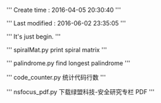 '''
Create time   : 2016-04-05 20:30:40
'''

'''
Last modified : 2016-06-02 23:35:05
'''

'''
It's just begin.
'''


'''
spiralMat.py	print spiral matrix
'''

'''
palindrome.py	find longest palindrome
'''

'''
code_counter.py	统计代码行数
'''

'''
nsfocus_pdf.py	下载绿盟科技-安全研究专栏 PDF
'''
